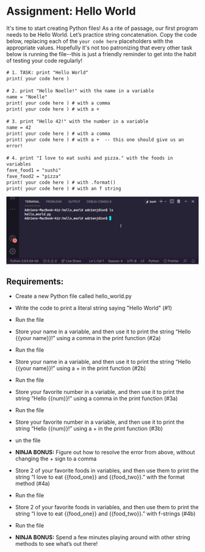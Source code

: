# Assignment: Hello World

It's time to start creating Python files! As a rite of passage, our first program needs to be Hello World. Let’s practice string concatenation. Copy the code below, replacing each of the `your code here` placeholders with the appropriate values. Hopefully it's not too patronizing that every other task below is running the file--this is just a friendly reminder to get into the habit of testing your code regularly!
```
# 1. TASK: print "Hello World"
print( your code here )

# 2. print "Hello Noelle!" with the name in a variable
name = "Noelle"
print( your code here )	# with a comma
print( your code here )	# with a +

# 3. print "Hello 42!" with the number in a variable
name = 42
print( your code here )	# with a comma
print( your code here )	# with a +	-- this one should give us an error!

# 4. print "I love to eat sushi and pizza." with the foods in variables
fave_food1 = "sushi"
fave_food2 = "pizza"
print( your code here ) # with .format()
print( your code here ) # with an f string
```
![Hello](hello.gif)

## Requirements:
- Create a new Python file called hello_world.py
- Write the code to print a literal string saying "Hello World" (#1)
- Run the file

- Store your name in a variable, and then use it to print the string “Hello {{your name}}!” using a comma in the print function (#2a)

- Run the file

- Store your name in a variable, and then use it to print the string “Hello {{your name}}!” using a + in the print function (#2b)

- Run the file

- Store your favorite number in a variable, and then use it to print the string “Hello {{num}}!” using a comma in the print function (#3a)

- Run the file

- Store your favorite number in a variable, and then use it to print the string “Hello {{num}}!” using a + in the print function (#3b)

- un the file

- **NINJA BONUS:** Figure out how to resolve the error from above, without changing the + sign to a comma

- Store 2 of your favorite foods in variables, and then use them to print the string “I love to eat {{food_one}} and {{food_two}}.” with the format method (#4a)

- Run the file

- Store 2 of your favorite foods in variables, and then use them to print the string “I love to eat {{food_one}} and {{food_two}}.” with f-strings (#4b)

- Run the file

- **NINJA BONUS:** Spend a few minutes playing around with other string methods to see what’s out there!


